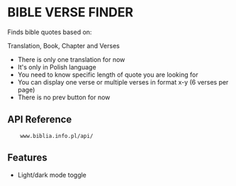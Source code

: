 
# BIBLE VERSE FINDER 

Finds bible quotes based on:

Translation, Book, Chapter and Verses

- There is only one translation for now
- It's only in Polish language
- You need to know specific length of quote you are looking for
- You can display one verse or multiple verses in format x-y (6 verses per page)
- There is no prev button for now 


## API Reference



```http
    www.biblia.info.pl/api/
```



## Features

- Light/dark mode toggle


